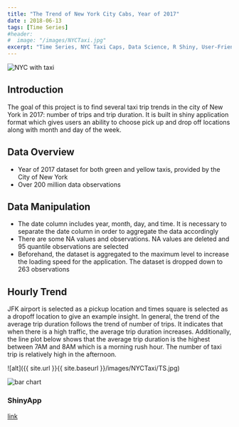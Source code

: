 ```yaml
---
title: "The Trend of New York City Cabs, Year of 2017"
date : 2018-06-13
tags: [Time Series]
#header:
#  image: "/images/NYCTaxi.jpg"
excerpt: "Time Series, NYC Taxi Caps, Data Science, R Shiny, User-Friendly Dashboards, Data Visualization"
---
```

<img src="{{ site.url }}{{ site.baseurl }}/images/NYCTaxi.jpg" alt="NYC with taxi">

## Introduction
The goal of this project is to find several taxi trip trends in the city of New York in 2017: number of trips and trip duration. It is built in shiny application format which gives users an ability to choose pick up and drop off locations along with month and day of the week.

## Data Overview
* Year of 2017 dataset for both green and yellow taxis, provided by the City of New York
* Over 200 million data observations

## Data Manipulation
* The date column includes year, month, day, and time. It is necessary to separate the date column in order to aggregate the data accordingly
* There are some NA values and observations. NA values are deleted and 95 quantile observations are selected
* Beforehand, the dataset is aggregated to the maximum level to increase the loading speed for the application. The dataset is dropped down to 263 observations

## Hourly Trend
JFK airport is selected as a pickup location and times square is selected as a dropoff location to give an example insight. In general, the trend of the average trip duration follows the trend of number of trips. It indicates that when there is a high traffic, the average trip duration increases. Additionally, the line plot below shows that the average trip duration is the highest between 7AM and 8AM which is a morning rush hour. The number of taxi trip is relatively high in the afternoon.

![alt]({{ site.url }}{{ site.baseurl }}/images/NYCTaxi/TS.jpg)

<img src="{{ site.url }}{{ site.baseurl }}/images/BC.jpg" alt="bar chart">

### ShinyApp
[link](https://heojstats.shinyapps.io/nyc_taxi_cab_app/)
